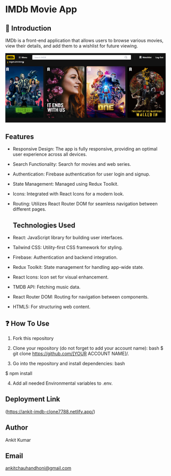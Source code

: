 # IMDb Movie App

## 🙌 Introduction

IMDb  is a front-end application that allows users to browse various movies, view their details, and add them to a wishlist for future viewing.

![Alt text](public/Images/imdb_thumbnail.png)

## Features

- Responsive Design: The app is fully responsive, providing an optimal user experience across all devices.
- Search Functionality: Search for movies and web series.
- Authentication: Firebase authentication for user login and signup.
- State Management: Managed using Redux Toolkit.
- Icons: Integrated with React Icons for a modern look.
- Routing: Utilizes React Router DOM for seamless navigation between different pages.

  ## Technologies Used

- React: JavaScript library for building user interfaces.
- Tailwind CSS: Utility-first CSS framework for styling.
- Firebase: Authentication and backend integration.
- Redux Toolkit: State management for handling app-wide state.
- React Icons: Icon set for visual enhancement.
- TMDB API: Fetching music data.
- React Router DOM: Routing for navigation between components.
- HTML5: For structuring web content.

## ❓ How To Use

1. Fork this repository

2. Clone your repository (do not forget to add your account name):
   bash
   $ git clone https://github.com/[YOUR ACCOUNT NAME]/.

3. Go into the repository and install dependencies:
   bash

$ npm install

4. Add all needed Environmental variables to .env.

## Deployment Link

(https://ankit-imdb-clone7788.netlify.app/)

## Author

Ankit Kumar

## Email

ankitchauhandhoni@gmail.com

